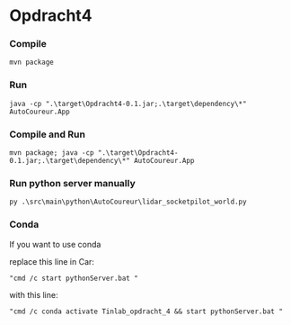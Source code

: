 # Opdracht4

### Compile
```
mvn package
```
### Run
```
java -cp ".\target\Opdracht4-0.1.jar;.\target\dependency\*" AutoCoureur.App
```

### Compile and Run
```
mvn package; java -cp ".\target\Opdracht4-0.1.jar;.\target\dependency\*" AutoCoureur.App
```

### Run python server manually
```
py .\src\main\python\AutoCoureur\lidar_socketpilot_world.py
```

### Conda
If you want to use conda

replace this line in Car:
```
"cmd /c start pythonServer.bat " 
```
with this line:
```
"cmd /c conda activate Tinlab_opdracht_4 && start pythonServer.bat "
```

